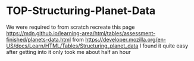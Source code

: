 # TOP-Structuring-Planet-Data

We were required to from scratch recreate this page https://mdn.github.io/learning-area/html/tables/assessment-finished/planets-data.html from https://developer.mozilla.org/en-US/docs/Learn/HTML/Tables/Structuring_planet_data
I found it quite easy after getting into it only took me about half an hour